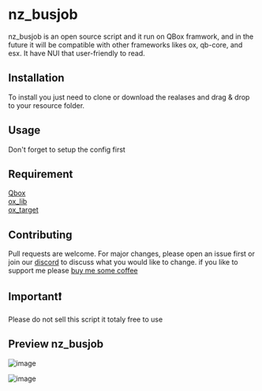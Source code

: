 # nz_busjob

nz_busjob is an open source script and it run on QBox framwork, and in the future it will be compatible with other frameworks likes ox, qb-core, and esx. It have NUI that user-friendly to read.

## Installation

To install you just need to clone or download the realases and drag & drop to your resource folder.

## Usage

Don't forget to setup the config first

## Requirement
[Qbox](https://github.com/Qbox-project)\
[ox_lib](https://github.com/overextended/ox_lib)\
[ox_target](https://github.com/overextended/ox_target)

## Contributing

Pull requests are welcome. For major changes, please open an issue first or join our [discord](https://discord.gg/rmYEcmu8fV) to discuss what you would like to change. if you like to support me please [buy me some coffee](https://www.buymeacoffee.com/Nazri)

## Important❗
Please do not sell this script it totaly free to use

## Preview nz_busjob
![image](https://cdn.discordapp.com/attachments/1048892151955726337/1152947042126135366/20230917193934_1.jpg)

![image](https://media.discordapp.net/attachments/1048892151955726337/1152947323316482089/20230917194054_1.jpg?width=867&height=488)
